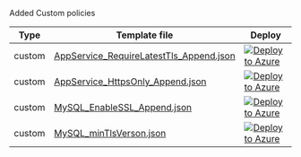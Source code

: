 


Added Custom policies 

|Type|Template file|Deploy|
|------------|-------------------|----------------|
|custom|[AppService_RequireLatestTls_Append.json](../esPoliciesDefinitionsCustom/AppService_RequireLatestTls_Append.json) | [![Deploy to Azure](https://docs.microsoft.com/en-us/azure/governance/policy/media/deploy/deploybutton.png)](https://portal.azure.com/?#blade/Microsoft_Azure_Policy/CreatePolicyDefinitionBlade/uri/https%3A%2F%2Fraw.githubusercontent.com%2FMathieuRietman%2Fes-Policies%2Fmain%2FesPoliciesDefinitionsCustom%2FAppService_RequireLatestTls_Append.json)|
|custom|[AppService_HttpsOnly_Append.json](../esPoliciesDefinitionsCustom/AppService_HttpsOnly_Append.json) | [![Deploy to Azure](https://docs.microsoft.com/en-us/azure/governance/policy/media/deploy/deploybutton.png)](https://portal.azure.com/?#blade/Microsoft_Azure_Policy/CreatePolicyDefinitionBlade/uri/https%3A%2F%2Fraw.githubusercontent.com%2FMathieuRietman%2Fes-Policies%2Fmain%2FesPoliciesDefinitionsCustom%2FAppService_HttpsOnly_Append.json)|
|custom|[MySQL_EnableSSL_Append.json](../esPoliciesDefinitionsCustom/MySQL_EnableSSL_Append.json]) | [![Deploy to Azure](https://docs.microsoft.com/en-us/azure/governance/policy/media/deploy/deploybutton.png)](https://portal.azure.com/?#blade/Microsoft_Azure_Policy/CreatePolicyDefinitionBlade/uri/https%3A%2F%2Fraw.githubusercontent.com%2FMathieuRietman%2Fes-Policies%2Fmain%2FesPoliciesDefinitionsCustom%2FMySQL_EnableSSL_Append.json)|
|custom|[MySQL_minTlsVerson.json](../esPoliciesDefinitionsCustom/MySQL_minTlsVerson.json) | [![Deploy to Azure](https://docs.microsoft.com/en-us/azure/governance/policy/media/deploy/deploybutton.png)](https://portal.azure.com/?#blade/Microsoft_Azure_Policy/CreatePolicyDefinitionBlade/uri/https%3A%2F%2Fraw.githubusercontent.com%2FMathieuRietman%2Fes-Policies%2Fmain%2FesPoliciesDefinitionsCustom%2FMySQL_minTlsVerson.json)|

